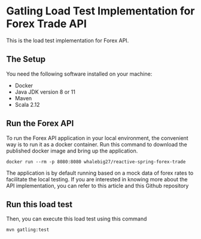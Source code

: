 Gatling Load Test Implementation for Forex Trade API
==========================

This is the load test implementation for Forex API. 

## The Setup
You need the following software installed on your machine:
* Docker
* Java JDK version 8 or 11
* Maven
* Scala 2.12

## Run the Forex API
To run the Forex API application in your local environment, the convenient way is to run it as a docker container. Run this command to download the published docker image and bring up the application.

```
docker run --rm -p 8080:8080 whalebig27/reactive-spring-forex-trade
```

The application is by default running based on a mock data of forex rates to facilitate the local testing. If you are interested in knowing more about the API implementation, you can refer to this article and this Github repository

## Run this load test
Then, you can execute this load test using this command

```
mvn gatling:test
```